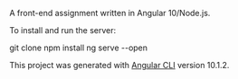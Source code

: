 A front-end assignment written in Angular 10/Node.js.

To install and run the server:

git clone
npm install
ng serve --open

This project was generated with [Angular CLI](https://github.com/angular/angular-cli) version 10.1.2.
